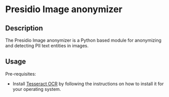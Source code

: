 # Presidio Image anonymizer

## Description

The Presidio Image anonymizer is a Python based module for anonymizing and detecting PII text
entities in images.

## Usage

Pre-requisites:

* Install [Tesseract OCR](https://github.com/tesseract-ocr/tesseract) by following the instructions on how to install it for your operating system.